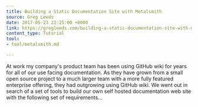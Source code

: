```yaml
---
title: Building a Static Documentation Site with Metalsmith
source: Greg Leeds
date: 2017-05-23 22:25:00 +0000
link: https://gregleeds.com/building-a-static-documentation-site-with-metalsmith/
content_type: Tutorial
tool:
- tool/metalsmith.md

---
```

At work my company's product team has been using GitHub wiki for years for all of our use facing documentation. As they have grown from a small open source project to a much larger team with a more fully featured enterprise offering, they had outgrowing using GitHub wiki. We went out in search of a set of tools to build our own self hosted documentation web site with the following set of requirements...